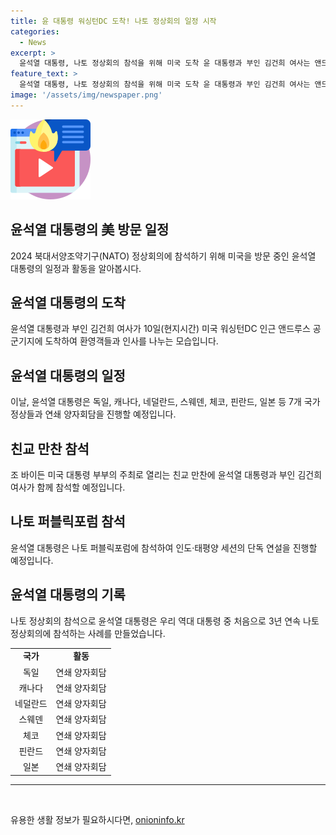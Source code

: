 ```yaml
---
title: 윤 대통령 워싱턴DC 도착! 나토 정상회의 일정 시작
categories:
  - News
excerpt: >
  윤석열 대통령, 나토 정상회의 참석을 위해 미국 도착 윤 대통령과 부인 김건희 여사는 앤드루스 공군기지에서 환영을 받으며 미국 방문을 시작했다. 독일, 캐나다, 네덜란드, 일본 정상들과의 양자회담과 바이든 대통령의 친교 만찬에 참석할 예정이다. 나토 정상회의 참석 후에는 나토 퍼블릭포럼에서 연설하게 되어, 3연속 나토 정상회의 참석의 기록을 달성하게 된다.
feature_text: >
  윤석열 대통령, 나토 정상회의 참석을 위해 미국 도착 윤 대통령과 부인 김건희 여사는 앤드루스 공군기지에서 환영을 받으며 미국 방문을 시작했다. 독일, 캐나다, 네덜란드, 일본 정상들과의 양자회담과 바이든 대통령의 친교 만찬에 참석할 예정이다. 나토 정상회의 참석 후에는 나토 퍼블릭포럼에서 연설하게 되어, 3연속 나토 정상회의 참석의 기록을 달성하게 된다.
image: '/assets/img/newspaper.png'
---
```


<p><img src="/assets/img/news.png" alt="rentncar 속보" /></p>

<h2 data-ke-size="size26">윤석열 대통령의 美 방문 일정</h2>

<p data-ke-size="size16">2024 북대서양조약기구(NATO) 정상회의에 참석하기 위해 미국을 방문 중인 윤석열 대통령의 일정과 활동을 알아봅시다.</p>

<h2>윤석열 대통령의 도착</h2>

<p data-ke-size="size16">윤석열 대통령과 부인 김건희 여사가 10일(현지시간) 미국 워싱턴DC 인근 앤드루스 공군기지에 도착하여 환영객들과 인사를 나누는 모습입니다.</p>

<h2>윤석열 대통령의 일정</h2>

<p data-ke-size="size16">이날, 윤석열 대통령은 독일, 캐나다, 네덜란드, 스웨덴, 체코, 핀란드, 일본 등 7개 국가 정상들과 연쇄 양자회담을 진행할 예정입니다.</p>

<h2>친교 만찬 참석</h2>

<p data-ke-size="size16">조 바이든 미국 대통령 부부의 주최로 열리는 친교 만찬에 윤석열 대통령과 부인 김건희 여사가 함께 참석할 예정입니다.</p>

<h2>나토 퍼블릭포럼 참석</h2>

<p data-ke-size="size16">윤석열 대통령은 나토 퍼블릭포럼에 참석하여 인도·태평양 세션의 단독 연설을 진행할 예정입니다.</p>

<h2>윤석열 대통령의 기록</h2>

<p data-ke-size="size16">나토 정상회의 참석으로 윤석열 대통령은 우리 역대 대통령 중 처음으로 3년 연속 나토 정상회의에 참석하는 사례를 만들었습니다.</p>

<table>
  <tr>
    <td style="text-align: center; height: 17px;"><b>국가</b></td>
    <td style="text-align: center; height: 17px;"><b>활동</b></td>
  </tr>
  <tr>
    <td style="text-align: center; height: 17px;">독일</td>
    <td style="text-align: center; height: 17px;">연쇄 양자회담</td>
  </tr>
  <tr>
    <td style="text-align: center; height: 17px;">캐나다</td>
    <td style="text-align: center; height: 17px;">연쇄 양자회담</td>
  </tr>
  <tr>
    <td style="text-align: center; height: 17px;">네덜란드</td>
    <td style="text-align: center; height: 17px;">연쇄 양자회담</td>
  </tr>
  <tr>
    <td style="text-align: center; height: 17px;">스웨덴</td>
    <td style="text-align: center; height: 17px;">연쇄 양자회담</td>
  </tr>
  <tr>
    <td style="text-align: center; height: 17px;">체코</td>
    <td style="text-align: center; height: 17px;">연쇄 양자회담</td>
  </tr>
  <tr>
    <td style="text-align: center; height: 17px;">핀란드</td>
    <td style="text-align: center; height: 17px;">연쇄 양자회담</td>
  </tr>
  <tr>
    <td style="text-align: center; height: 17px;">일본</td>
    <td style="text-align: center; height: 17px;">연쇄 양자회담</td>
  </tr>
</table>

<hr>

<p data-ke-size="size16">&nbsp;</p>
유용한 생활 정보가 필요하시다면, <a href="https://onioninfo.kr" rel="dofollow">onioninfo.kr</a>


